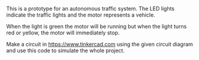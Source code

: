 This is a prototype for an autonomous traffic system. The LED lights indicate the traffic lights and the motor represents a vehicle. 

When the light is green the motor will be running but when the light turns red or yellow, the motor will immediately stop. 

Make a circuit in https://www.tinkercad.com using the given circuit diagram and use this code to simulate the whole project. 
